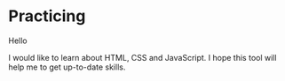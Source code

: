 # Practicing
Hello 

I would like to learn about HTML, CSS and JavaScript. 
I hope this tool will help me to get up-to-date skills. 
